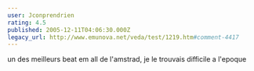 ```yaml
---
user: Jconprendrien
rating: 4.5
published: 2005-12-11T04:06:30.000Z
legacy_url: http://www.emunova.net/veda/test/1219.htm#comment-4417
---
```

un des meilleurs beat em all de l'amstrad, je le trouvais difficile a l'epoque